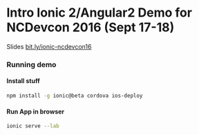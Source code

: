 # Intro Ionic 2/Angular2 Demo for NCDevcon 2016 (Sept 17-18)

Slides [bit.ly/ionic-ncdevcon16](http://bit.ly/ionic-ncdevcon16)

### Running demo

#### Install stuff
```bash
npm install -g ionic@beta cordova ios-deploy
```

#### Run App in browser
```bash
ionic serve --lab
```

